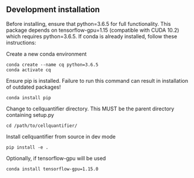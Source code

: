 ## Development installation

Before installing, ensure that python=3.6.5 for full functionality.
This package depends on tensorflow-gpu=1.15 (compatible with CUDA 10.2) which
requires python=3.6.5. If conda is already installed, follow these instructions:

Create a new conda environment

```
conda create --name cq python=3.6.5
conda activate cq
```
Ensure pip is installed. Failure to run this command can result in installation
of outdated packages!

```
conda install pip
```

Change to cellquantifier directory. This MUST be the parent directory
containing setup.py

```
cd /path/to/cellquantifier/
```

Install cellquantifier from source in dev mode

```
pip install -e .
```
Optionally, if tensorflow-gpu will be used

```
conda install tensorflow-gpu=1.15.0
```
